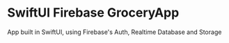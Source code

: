 # SwiftUI Firebase GroceryApp
App built in SwiftUI, using Firebase's Auth, Realtime Database and Storage
